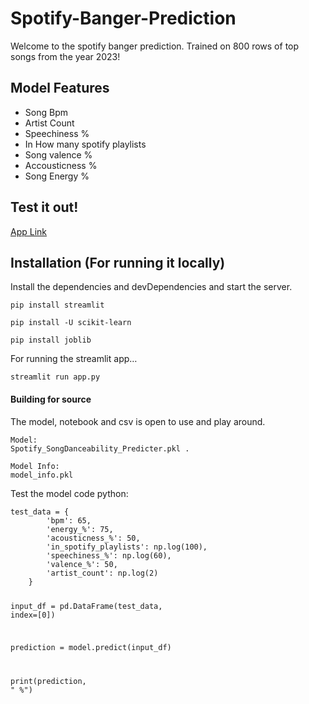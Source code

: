 <h1 class="code-line" data-line-start=0 data-line-end=1 ><a id="SpotifyBangerPrediction_0"></a>Spotify-Banger-Prediction</h1>
<p class="has-line-data" data-line-start="2" data-line-end="3">Welcome to the spotify banger prediction. Trained on 800 rows of top songs from the year 2023!</p>
<h2 class="code-line" data-line-start=4 data-line-end=5 ><a id="Model_Features_4"></a>Model Features</h2>
<ul>
<li class="has-line-data" data-line-start="6" data-line-end="7">Song Bpm</li>
<li class="has-line-data" data-line-start="7" data-line-end="8">Artist Count</li>
<li class="has-line-data" data-line-start="8" data-line-end="9">Speechiness %</li>
<li class="has-line-data" data-line-start="9" data-line-end="10">In How many spotify playlists</li>
<li class="has-line-data" data-line-start="10" data-line-end="11">Song valence %</li>
<li class="has-line-data" data-line-start="11" data-line-end="12">Accousticness %</li>
<li class="has-line-data" data-line-start="12" data-line-end="14">Song Energy %</li>
</ul>
<h2 class="code-line" data-line-start=14 data-line-end=15 ><a id="Test_it_out_14"></a>Test it out!</h2>
<p class="has-line-data" data-line-start="16" data-line-end="17"><a href="https://huggingface.co/spaces/BelieveImSteve/Predict_Spotify_Song_Danceability">App Link</a></p>
<h2 class="code-line" data-line-start=18 data-line-end=19 ><a id="Installation_For_running_it_locally_18"></a>Installation (For running it locally)</h2>
<p class="has-line-data" data-line-start="20" data-line-end="21">Install the dependencies and devDependencies and start the server.</p>
<pre><code class="has-line-data" data-line-start="23" data-line-end="25" class="language-sh">pip install streamlit
</code></pre>
<pre><code class="has-line-data" data-line-start="26" data-line-end="28" class="language-sh">pip install -U scikit-learn
</code></pre>
<pre><code class="has-line-data" data-line-start="29" data-line-end="31" class="language-sh">pip install joblib
</code></pre>
<p class="has-line-data" data-line-start="32" data-line-end="33">For running the streamlit app…</p>
<pre><code class="has-line-data" data-line-start="35" data-line-end="37" class="language-sh">streamlit run app.py
</code></pre>
<h4 class="code-line" data-line-start=37 data-line-end=38 ><a id="Building_for_source_37"></a>Building for source</h4>
<p class="has-line-data" data-line-start="39" data-line-end="40">The model, notebook and csv is open to use and play around.</p>
<pre><code class="has-line-data" data-line-start="42" data-line-end="45" class="language-sh">Model:
Spotify_SongDanceability_Predicter.pkl .
</code></pre>
<pre><code class="has-line-data" data-line-start="46" data-line-end="49" class="language-sh">Model Info:
model_info.pkl
</code></pre>
<p class="has-line-data" data-line-start="50" data-line-end="51">Test the model code python:</p>
<pre><code class="has-line-data" data-line-start="52" data-line-end="68" class="language-sh"><span class="hljs-built_in">test</span>_data = {
        <span class="hljs-string">'bpm'</span>: <span class="hljs-number">65</span>,
        <span class="hljs-string">'energy_%'</span>: <span class="hljs-number">75</span>,
        <span class="hljs-string">'acousticness_%'</span>: <span class="hljs-number">50</span>,
        <span class="hljs-string">'in_spotify_playlists'</span>: np.log(<span class="hljs-number">100</span>),
        <span class="hljs-string">'speechiness_%'</span>: np.log(<span class="hljs-number">60</span>),
        <span class="hljs-string">'valence_%'</span>: <span class="hljs-number">50</span>,
        <span class="hljs-string">'artist_count'</span>: np.log(<span class="hljs-number">2</span>)
    }
    
input_df = pd.DataFrame(<span class="hljs-built_in">test</span>_data, index=[<span class="hljs-number">0</span>])

prediction = model.predict(input_df)

<span class="hljs-built_in">print</span>(prediction, <span class="hljs-string">" %"</span>)
</code></pre>
